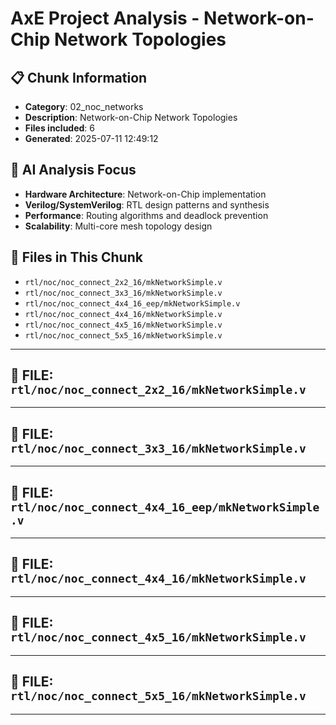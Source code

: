 # AxE Project Analysis - Network-on-Chip Network Topologies

## 📋 Chunk Information
- **Category**: 02_noc_networks
- **Description**: Network-on-Chip Network Topologies
- **Files included**: 6
- **Generated**: 2025-07-11 12:49:12

## 🎯 AI Analysis Focus

- **Hardware Architecture**: Network-on-Chip implementation
- **Verilog/SystemVerilog**: RTL design patterns and synthesis
- **Performance**: Routing algorithms and deadlock prevention
- **Scalability**: Multi-core mesh topology design

## 📁 Files in This Chunk

- `rtl/noc/noc_connect_2x2_16/mkNetworkSimple.v`
- `rtl/noc/noc_connect_3x3_16/mkNetworkSimple.v`
- `rtl/noc/noc_connect_4x4_16_eep/mkNetworkSimple.v`
- `rtl/noc/noc_connect_4x4_16/mkNetworkSimple.v`
- `rtl/noc/noc_connect_4x5_16/mkNetworkSimple.v`
- `rtl/noc/noc_connect_5x5_16/mkNetworkSimple.v`

---


## 📄 FILE: `rtl/noc/noc_connect_2x2_16/mkNetworkSimple.v`


---


## 📄 FILE: `rtl/noc/noc_connect_3x3_16/mkNetworkSimple.v`


---


## 📄 FILE: `rtl/noc/noc_connect_4x4_16_eep/mkNetworkSimple.v`


---


## 📄 FILE: `rtl/noc/noc_connect_4x4_16/mkNetworkSimple.v`


---


## 📄 FILE: `rtl/noc/noc_connect_4x5_16/mkNetworkSimple.v`


---


## 📄 FILE: `rtl/noc/noc_connect_5x5_16/mkNetworkSimple.v`


---

